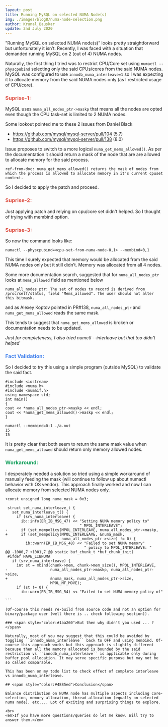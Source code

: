 ```yaml
---
layout: post
title: Running MySQL on selected NUMA Node(s)
img: ./images/blog8/numa-node-selection.png
author: Krunal Bauskar
update: 2nd July 2020
---
```


"Running MySQL on selected NUMA node(s)” looks pretty straightforward but unfortunately it isn’t. Recently, I was faced with a situation that demanded running MySQL on 2 (out of 4) NUMA nodes.

Naturally, the first thing I tried was to restrict CPU/Core set using ``numactl --physcpubind`` selecting only the said CPUs/cores from the said NUMA nodes. MySQL was configured to use ``innodb_numa_interleave=1`` so I was expecting it to allocate memory from the said NUMA nodes only (as I restricted usage of CPU/core).

### <span style="color:#de5246">Suprise-1:</span>

MySQL uses ``numa_all_nodes_ptr->maskp`` that means all the nodes are opted even though the CPU task-set is limited to 2 NUMA nodes.

Some lookout pointed me to these 2 issues from Daniel Black<br>
* https://github.com/mysql/mysql-server/pull/104 (5.7)<br>
* https://github.com/mysql/mysql-server/pull/138 (8.0)

Issue proposes to switch to a more logical ``numa_get_mems_allowed()``. As per the documentation it should return a mask of the node that are are allowed to allocate memory for the said process.

``
ref-from-doc: numa_get_mems_allowed() returns the mask of nodes from which the process is allowed to allocate memory in it's current cpuset context.
``

So I decided to apply the patch and proceed.

### <span style="color:#de5246">Suprise-2:</span>

Just applying patch and relying on cpu/core set didn't helped. So I thought of trying with membind option.

### <span style="color:#de5246">Suprise-3:</span>

So now the command looks like:

``numactl --physcpubind=<cpu-set-from-numa-node-0,1> --membind=0,1``

This time I surely expected that memory would be allocated from the said NUMA nodes only but it still didn’t. Memory was allocated from all 4 nodes.

Some more documentation search, suggested that for ``numa_all_nodes_ptr`` looks at ``mems_allowed`` field as mentioned below<br>

``
numa_all_nodes_ptr: The set of nodes to record is derived from /proc/self/status, field "Mems_allowed". The user should not alter this bitmask.
``

and as Alexey Koptov pointed in PR#138, ``numa_all_nodes_ptr`` and  ``numa_get_mems_allowed`` reads the same mask.

This tends to suggest that ``numa_get_mems_allowed`` is broken or documentation needs to be updated.

<em>Just for completeness, I also tried numctl  --interleave but that too didn't helped</em>

### <span style="color:#4885ed">Fact Validation:</span>

So I decided to try this using a simple program (outside MySQL) to validate the said fact.

```
#include <iostream>
#include <numa.h>
#include <numaif.h>
using namespace std;
int main()
{
cout << *numa_all_nodes_ptr->maskp << endl;
cout << *numa_get_mems_allowed()->maskp << endl;
}

numactl --membind=0-1 ./a.out
15
15
```

It is pretty clear that both seem to return the same mask value when ``numa_get_mems_allowed`` should return only memory allowed nodes.

### <span style="color:#1aa260">Workaround:</span>

I desperately needed a solution so tried using a simple workaround of manually feeding the mask (will continue to follow up about numactl behavior with OS vendor). This approach finally worked and now I can allocate memory from selected NUMA nodes only.

````
+const unsigned long numa_mask = 0x3;
 
 struct set_numa_interleave_t {
   set_numa_interleave_t() {
     if (srv_numa_interleave) {
       ib::info(ER_IB_MSG_47) << "Setting NUMA memory policy to"
                                 " MPOL_INTERLEAVE";
-      if (set_mempolicy(MPOL_INTERLEAVE, numa_all_nodes_ptr->maskp,
+      if (set_mempolicy(MPOL_INTERLEAVE, &numa_mask,
                         numa_all_nodes_ptr->size) != 0) {
         ib::warn(ER_IB_MSG_48) << "Failed to set NUMA memory"
                                   " policy to MPOL_INTERLEAVE: "
@@ -1000,7 +1001,7 @@ static buf_chunk_t *buf_chunk_init(
 #ifdef HAVE_LIBNUMA
   if (srv_numa_interleave) {
     int st = mbind(chunk->mem, chunk->mem_size(), MPOL_INTERLEAVE,
-                   numa_all_nodes_ptr->maskp, numa_all_nodes_ptr->size,
+                   &numa_mask, numa_all_nodes_ptr->size,
                    MPOL_MF_MOVE);
     if (st != 0) {
       ib::warn(ER_IB_MSG_54) << "Failed to set NUMA memory policy of"

```

(Of-course this needs re-build from source code and not an option for binary/package user (well there is .. check following section)).

### <span style="color:#1aa260">But then why didn't you used ... ?</span>

Naturally, most of you may suggest that this could be avoided by toggling ``innodb_numa_interleave`` back to OFF and using membind. Of-course this approach works but this approach is slightly different because then all the memory allocated is bounded by the said restriction vs ``innodb_numa_interleave`` is applicable only during buffer pool allocation. It may serve specific purpose but may not be so called comparable.

This has been on my todo list to check effect of complete interleave vs innodb_numa_interleave.

## <span style="color:#4885ed">Conclusion</span>

Balance distribution on NUMA node has multiple aspects including core-selection, memory allocation, thread allocation (equally on selected numa node), etc.... Lot of exciting and surprising things to explore.

<br>
<em>If you have more questions/queries do let me know. Will try to answer them.</em>
